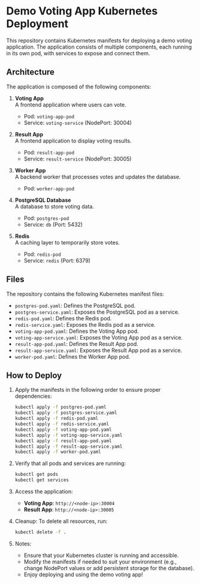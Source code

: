 # Demo Voting App Kubernetes Deployment

This repository contains Kubernetes manifests for deploying a demo voting application. The application consists of multiple components, each running in its own pod, with services to expose and connect them.

## Architecture

The application is composed of the following components:

1. **Voting App**  
   A frontend application where users can vote.  
   - Pod: `voting-app-pod`
   - Service: `voting-service` (NodePort: 30004)

2. **Result App**  
   A frontend application to display voting results.  
   - Pod: `result-app-pod`
   - Service: `result-service` (NodePort: 30005)

3. **Worker App**  
   A backend worker that processes votes and updates the database.  
   - Pod: `worker-app-pod`

4. **PostgreSQL Database**  
   A database to store voting data.  
   - Pod: `postgres-pod`
   - Service: `db` (Port: 5432)

5. **Redis**  
   A caching layer to temporarily store votes.  
   - Pod: `redis-pod`
   - Service: `redis` (Port: 6379)

## Files

The repository contains the following Kubernetes manifest files:

- `postgres-pod.yaml`: Defines the PostgreSQL pod.
- `postgres-service.yaml`: Exposes the PostgreSQL pod as a service.
- `redis-pod.yaml`: Defines the Redis pod.
- `redis-service.yaml`: Exposes the Redis pod as a service.
- `voting-app-pod.yaml`: Defines the Voting App pod.
- `voting-app-service.yaml`: Exposes the Voting App pod as a service.
- `result-app-pod.yaml`: Defines the Result App pod.
- `result-app-service.yaml`: Exposes the Result App pod as a service.
- `worker-pod.yaml`: Defines the Worker App pod.

## How to Deploy

1. Apply the manifests in the following order to ensure proper dependencies:
   ```bash
   kubectl apply -f postgres-pod.yaml
   kubectl apply -f postgres-service.yaml
   kubectl apply -f redis-pod.yaml
   kubectl apply -f redis-service.yaml
   kubectl apply -f voting-app-pod.yaml
   kubectl apply -f voting-app-service.yaml
   kubectl apply -f result-app-pod.yaml
   kubectl apply -f result-app-service.yaml
   kubectl apply -f worker-pod.yaml

2. Verify that all pods and services are running:
    ```bash
    kubectl get pods
    kubectl get services
    ```

3. Access the application:

    - **Voting App**: `http://<node-ip>:30004`
    - **Result App**: `http://<node-ip>:30005`

4. Cleanup:
    To delete all resources, run:
    ```bash
    kubectl delete -f .
    ```

5. Notes:
    - Ensure that your Kubernetes cluster is running and accessible.
    - Modify the manifests if needed to suit your environment (e.g., change NodePort values or add persistent storage for the database).
    - Enjoy deploying and using the demo voting app!